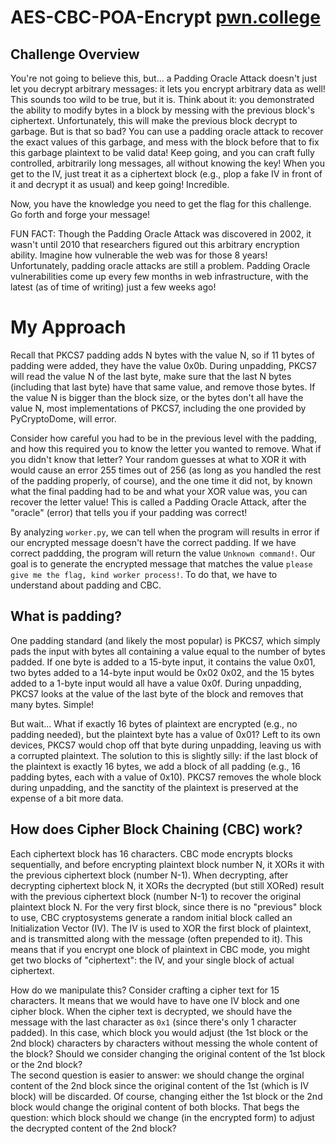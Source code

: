 # AES-CBC-POA-Encrypt [pwn.college](https://pwn.college/cse365-f2024/cryptography/)
## Challenge Overview

You're not going to believe this, but... a Padding Oracle Attack doesn't just let you decrypt arbitrary messages: it lets you encrypt arbitrary data as well! This sounds too wild to be true, but it is. Think about it: you demonstrated the ability to modify bytes in a block by messing with the previous block's ciphertext. Unfortunately, this will make the previous block decrypt to garbage. But is that so bad? You can use a padding oracle attack to recover the exact values of this garbage, and mess with the block before that to fix this garbage plaintext to be valid data! Keep going, and you can craft fully controlled, arbitrarily long messages, all without knowing the key! When you get to the IV, just treat it as a ciphertext block (e.g., plop a fake IV in front of it and decrypt it as usual) and keep going! Incredible.

Now, you have the knowledge you need to get the flag for this challenge. Go forth and forge your message!

FUN FACT: Though the Padding Oracle Attack was discovered in 2002, it wasn't until 2010 that researchers figured out this arbitrary encryption ability. Imagine how vulnerable the web was for those 8 years! Unfortunately, padding oracle attacks are still a problem. Padding Oracle vulnerabilities come up every few months in web infrastructure, with the latest (as of time of writing) just a few weeks ago!

# My Approach

Recall that PKCS7 padding adds N bytes with the value N, so if 11 bytes of padding were added, they have the value 0x0b. During unpadding, PKCS7 will read the value N of the last byte, make sure that the last N bytes (including that last byte) have that same value, and remove those bytes. If the value N is bigger than the block size, or the bytes don't all have the value N, most implementations of PKCS7, including the one provided by PyCryptoDome, will error.

Consider how careful you had to be in the previous level with the padding, and how this required you to know the letter you wanted to remove. What if you didn't know that letter? Your random guesses at what to XOR it with would cause an error 255 times out of 256 (as long as you handled the rest of the padding properly, of course), and the one time it did not, by known what the final padding had to be and what your XOR value was, you can recover the letter value! This is called a Padding Oracle Attack, after the "oracle" (error) that tells you if your padding was correct!

By analyzing `worker.py`, we can tell when the program will results in error if our encrypted message doesn't have the correct padding. If we have correct paddding, the program will return the value `Unknown command!`. Our goal is to generate the encrypted message that matches the value `please give me the flag, kind worker process!`. To do that, we have to understand about padding and CBC.

## What is padding?

One padding standard (and likely the most popular) is PKCS7, which simply pads the input with bytes all containing a value equal to the number of bytes padded. If one byte is added to a 15-byte input, it contains the value 0x01, two bytes added to a 14-byte input would be 0x02 0x02, and the 15 bytes added to a 1-byte input would all have a value 0x0f. During unpadding, PKCS7 looks at the value of the last byte of the block and removes that many bytes. Simple!

But wait... What if exactly 16 bytes of plaintext are encrypted (e.g., no padding needed), but the plaintext byte has a value of 0x01? Left to its own devices, PKCS7 would chop off that byte during unpadding, leaving us with a corrupted plaintext. The solution to this is slightly silly: if the last block of the plaintext is exactly 16 bytes, we add a block of all padding (e.g., 16 padding bytes, each with a value of 0x10). PKCS7 removes the whole block during unpadding, and the sanctity of the plaintext is preserved at the expense of a bit more data.

## How does Cipher Block Chaining (CBC) work?

Each ciphertext block has 16 characters. CBC mode encrypts blocks sequentially, and before encrypting plaintext block number N, it XORs it with the previous ciphertext block (number N-1). When decrypting, after decrypting ciphertext block N, it XORs the decrypted (but still XORed) result with the previous ciphertext block (number N-1) to recover the original plaintext block N. For the very first block, since there is no "previous" block to use, CBC cryptosystems generate a random initial block called an Initialization Vector (IV). The IV is used to XOR the first block of plaintext, and is transmitted along with the message (often prepended to it). This means that if you encrypt one block of plaintext in CBC mode, you might get two blocks of "ciphertext": the IV, and your single block of actual ciphertext.

How do we manipulate this? Consider crafting a cipher text for 15 characters. It means that we would have to have one IV block and one cipher block. When the cipher text is decrypted, we should have the message with the last character as `0x1` (since there's only 1 character padded). In this case, which block you would adjust (the 1st block or the 2nd block) characters by characters without messing the whole content of the block? Should we consider changing the original content of the 1st block or the 2nd block?  
The second question is easier to answer: we should change the orginal content of the 2nd block since the original content of the 1st (which is IV block) will be discarded. Of course, changing either the 1st block or the 2nd block would change the original content of both blocks. That begs the question: which block should we change (in the encrypted form) to adjust the decrypted content of the 2nd block?
